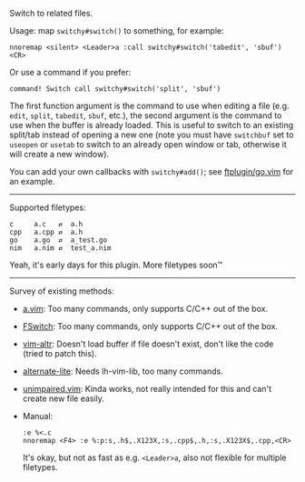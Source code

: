 Switch to related files.

Usage: map `switchy#switch()` to something, for example:

    nnoremap <silent> <Leader>a :call switchy#switch('tabedit', 'sbuf')<CR>

Or use a command if you prefer:

    command! Switch call switchy#switch('split', 'sbuf')

The first function argument is the command to use when editing a file (e.g.
`edit`, `split`, `tabedit`, `sbuf`, etc.), the second argument is the command to
use when the buffer is already loaded. This is useful to switch to an existing
split/tab instead of opening a new one (note you must have `switchbuf` set to
`useopen` or `usetab` to switch to an already open window or tab, otherwise it
will create a new window).

You can add your own callbacks with `switchy#add()`; see
[ftplugin/go.vim](ftplugin/go.vim) for an example.

---

Supported filetypes:

    c     a.c   ⇄  a.h
    cpp   a.cpp ⇄  a.h
    go    a.go  ⇄  a_test.go
    nim   a.nim ⇄  test_a.nim

Yeah, it's early days for this plugin. More filetypes soon™

---

Survey of existing methods:

- [a.vim](https://www.vim.org/scripts/script.php?script_id=31):
  Too many commands, only supports C/C++ out of the box.

- [FSwitch](https://www.vim.org/scripts/script.php?script_id=2590):
  Too many commands, only supports C/C++ out of the box.

- [vim-altr](https://github.com/kana/vim-altr):
  Doesn't load buffer if file doesn't exist, don't like the code (tried to patch
  this).

- [alternate-lite](https://github.com/LucHermitte/alternate-lite):
  Needs lh-vim-lib, too many commands.

- [unimpaired.vim](https://github.com/tpope/vim-unimpaired):
  Kinda works, not really intended for this and can't create new file easily.

- Manual:

      :e %<.c
      nnoremap <F4> :e %:p:s,.h$,.X123X,:s,.cpp$,.h,:s,.X123X$,.cpp,<CR>

  It's okay, but not as fast as e.g. `<Leader>a`, also not flexible for multiple
  filetypes.
